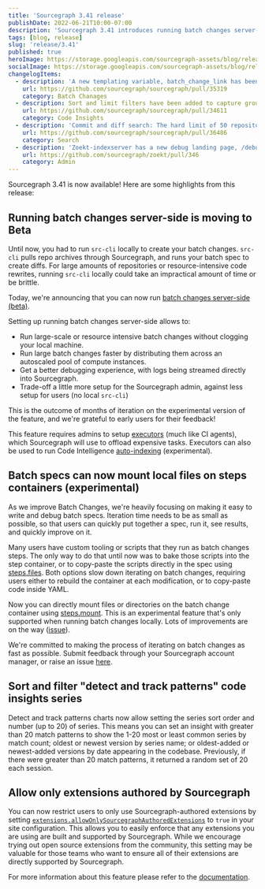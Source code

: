 ```yaml
---
title: 'Sourcegraph 3.41 release'
publishDate: 2022-06-21T10:00-07:00
description: 'Sourcegraph 3.41 introduces running batch changes server-side, file mounting for the batch change container, greater pattern tracking in Code Insights, and admin settings to restrict extensions to those authored by Sourcegraph.'
tags: [blog, release]
slug: 'release/3.41'
published: true
heroImage: https://storage.googleapis.com/sourcegraph-assets/blog/release-post/3.41/sourcegraph-3-41-release.png
socialImage: https://storage.googleapis.com/sourcegraph-assets/blog/release-post/3.41/sourcegraph-3-41-release.png
changelogItems: 
  - description: 'A new templating variable, batch_change_link has been added for more control over where the "Created by Sourcegraph batch change ..." message appears in the published changeset description.'
    url: https://github.com/sourcegraph/sourcegraph/pull/35319
    category: Batch Chanages
  - description: Sort and limit filters have been added to capture group insights. This gives Code Insights users more control over which series are displayed.
    url: https://github.com/sourcegraph/sourcegraph/pull/34611
    category: Code Insights
  - description: 'Commit and diff search: The hard limit of 50 repositories has been removed, so you can now run broader searches. Long-running searches will continue running until the timeout is hit.'
    url: https://github.com/sourcegraph/sourcegraph/pull/36486
    category: Search
  - description: 'Zoekt-indexserver has a new debug landing page, /debug, which exposes information about the queue, the list of indexed repositories, and the list of assigned repositories for easier visual debugging. Admins can reach the debug landing page by selecting Instrumentation > indexed-search-indexer from the site admin view. The debug page is linked at the top.'
    url: https://github.com/sourcegraph/zoekt/pull/346
    category: Admin
---
```

 
Sourcegraph 3.41 is now available! Here are some highlights from this release:

## Running batch changes server-side is moving to Beta

Until now, you had to run `src-cli` locally to create your batch changes. `src-cli` pulls repo archives through Sourcegraph, and runs your batch spec to create diffs. For large amounts of repositories or resource-intensive code rewrites, running `src-cli` locally could take an impractical amount of time or be brittle.

Today, we're announcing that you can now run [batch changes server-side (beta)](https://docs.sourcegraph.com/batch_changes/explanations/server_side). 

Setting up running batch changes server-side allows to:
- Run large-scale or resource intensive batch changes without clogging your local machine.
- Run large batch changes faster by distributing them across an autoscaled pool of compute instances.
- Get a better debugging experience, with logs being streamed directly into Sourcegraph.
- Trade-off a little more setup for the Sourcegraph admin, against less setup for users (no local `src-cli`)

This is the outcome of months of iteration on the experimental version of the feature, and we're grateful to early users for their feedback!

This feature requires admins to setup [executors](https://docs.sourcegraph.com/admin/executors) (much like CI agents), which Sourcegraph will use to offload expensive tasks. Executors can also be used to run Code Intelligence [auto-indexing](https://docs.sourcegraph.com/code_intelligence/how-to/enable_auto_indexing) (experimental).

<!-- TODO: asset welcome right after deployment on demo -->

##  Batch specs can now mount local files on steps containers (experimental)

As we improve Batch Changes, we're heavily focusing on making it easy to write and debug batch specs. Iteration time needs to be as small as possible, so that users can quickly put together a spec, run it, see results, and quickly improve on it.

Many users have custom tooling or scripts that they run as batch changes steps. The only way to do that until now was to bake those scripts into the step container, or to copy-paste the scripts directly in the spec using [steps.files](https://docs.sourcegraph.com/batch_changes/references/batch_spec_yaml_reference#steps-files). Both options slow down iterating on batch changes, requiring users either to rebuild the container at each modification, or to copy-paste code inside YAML.

Now you can directly mount files or directories on the batch change container using [steps.mount](https://docs.sourcegraph.com/batch_changes/references/batch_spec_yaml_reference#steps-mount). This is an experimental feature that's only supported when running batch changes locally. Lots of improvements are on the way ([issue](https://github.com/sourcegraph/sourcegraph/issues/14851)).

We're committed to making the process of iterating on batch changes as fast as possible. Submit feedback through your Sourcegraph account manager, or raise an issue [here](https://github.com/sourcegraph/sourcegraph/issues/new?title=Batch%20changes:&body=@batchers%20this%20is%20an%20issue%20for%20you).

## Sort and filter "detect and track patterns" code insights series 

<!-- TODO: add screenshot of sorting --> 

Detect and track patterns charts now allow setting the series sort order and number (up to 20) of series. This means you can set an insight with greater than 20 match patterns to show the 1-20 most or least common series by match count; oldest or newest version by series name; or oldest-added or newest-added versions by date appearing in the codebase. Previously, if there were greater than 20 match patterns, it returned a random set of 20 each session.

## Allow only extensions authored by Sourcegraph

You can now restrict users to only use Sourcegraph-authored extensions by setting [`extensions.allowOnlySourcegraphAuthoredExtensions`](../config/site_config.md) to `true` in your site configuration. This allows you to easily enforce that any extensions you are using are built and supported by Sourcegraph. While we encourage trying out open source extensions from the community, this setting may be valuable for those teams who want to ensure all of their extensions are directly supported by Sourcegraph.

For more information about this feature please refer to the [documentation](https://docs.sourcegraph.com/admin/extensions#allow-only-extensions-authored-by-sourcegraph).
